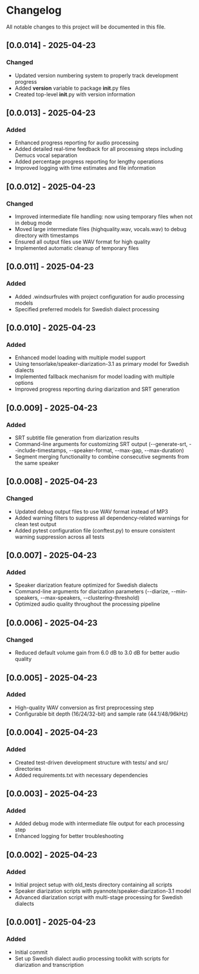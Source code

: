 # Changelog

All notable changes to this project will be documented in this file.

## [0.0.014] - 2025-04-23

### Changed
- Updated version numbering system to properly track development progress
- Added __version__ variable to package __init__.py files
- Created top-level __init__.py with version information

## [0.0.013] - 2025-04-23

### Added
- Enhanced progress reporting for audio processing
- Added detailed real-time feedback for all processing steps including Demucs vocal separation
- Added percentage progress reporting for lengthy operations
- Improved logging with time estimates and file information

## [0.0.012] - 2025-04-23

### Changed
- Improved intermediate file handling: now using temporary files when not in debug mode
- Moved large intermediate files (highquality.wav, vocals.wav) to debug directory with timestamps
- Ensured all output files use WAV format for high quality
- Implemented automatic cleanup of temporary files

## [0.0.011] - 2025-04-23

### Added
- Added .windsurfrules with project configuration for audio processing models
- Specified preferred models for Swedish dialect processing

## [0.0.010] - 2025-04-23

### Added
- Enhanced model loading with multiple model support
- Using tensorlake/speaker-diarization-3.1 as primary model for Swedish dialects
- Implemented fallback mechanism for model loading with multiple options
- Improved progress reporting during diarization and SRT generation

## [0.0.009] - 2025-04-23

### Added
- SRT subtitle file generation from diarization results
- Command-line arguments for customizing SRT output (--generate-srt, --include-timestamps, --speaker-format, --max-gap, --max-duration)
- Segment merging functionality to combine consecutive segments from the same speaker

## [0.0.008] - 2025-04-23

### Changed
- Updated debug output files to use WAV format instead of MP3
- Added warning filters to suppress all dependency-related warnings for clean test output
- Added pytest configuration file (conftest.py) to ensure consistent warning suppression across all tests

## [0.0.007] - 2025-04-23

### Added
- Speaker diarization feature optimized for Swedish dialects
- Command-line arguments for diarization parameters (--diarize, --min-speakers, --max-speakers, --clustering-threshold)
- Optimized audio quality throughout the processing pipeline

## [0.0.006] - 2025-04-23

### Changed
- Reduced default volume gain from 6.0 dB to 3.0 dB for better audio quality

## [0.0.005] - 2025-04-23

### Added
- High-quality WAV conversion as first preprocessing step
- Configurable bit depth (16/24/32-bit) and sample rate (44.1/48/96kHz)

## [0.0.004] - 2025-04-23

### Added
- Created test-driven development structure with tests/ and src/ directories
- Added requirements.txt with necessary dependencies

## [0.0.003] - 2025-04-23

### Added
- Added debug mode with intermediate file output for each processing step
- Enhanced logging for better troubleshooting

## [0.0.002] - 2025-04-23

### Added
- Initial project setup with old_tests directory containing all scripts
- Speaker diarization scripts with pyannote/speaker-diarization-3.1 model
- Advanced diarization script with multi-stage processing for Swedish dialects

## [0.0.001] - 2025-04-23

### Added
- Initial commit
- Set up Swedish dialect audio processing toolkit with scripts for diarization and transcription
